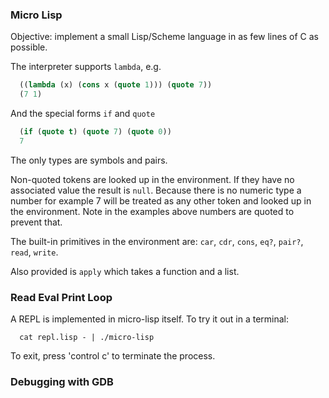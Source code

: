 ### Micro Lisp

Objective: implement a small Lisp/Scheme language in as few lines of C as
possible.

The interpreter supports `lambda`, e.g.

```lisp
  ((lambda (x) (cons x (quote 1))) (quote 7))
  (7 1)
```

And the special forms `if` and `quote`

```lisp
  (if (quote t) (quote 7) (quote 0))
  7
```

The only types are symbols and pairs.

Non-quoted tokens are looked up in the environment. If they have no associated
value the result is `null`. Because there is no numeric type a number for
example 7 will be treated as any other token and looked up in the environment.
Note in the examples above numbers are quoted to prevent that.

The built-in primitives in the environment are: `car`, `cdr`, `cons`, `eq?`,
`pair?`, `read`, `write`.

Also provided is `apply` which takes a function and a list.

### Read Eval Print Loop

A REPL is implemented in micro-lisp itself. To try it out in a terminal:

```
  cat repl.lisp - | ./micro-lisp
```

To exit, press 'control c' to terminate the process.


### Debugging with GDB




